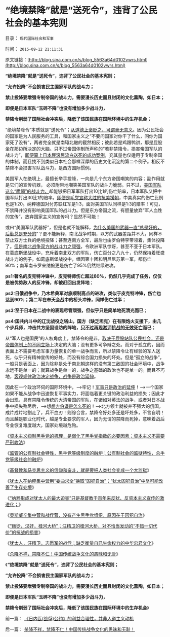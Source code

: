 # “绝境禁降”就是“送死令”，违背了公民社会的基本宪则

目录： `现代国际社会和军事` 

时间： `2015-09-12 21:11:31` 

原文链接：[http://blog.sina.com.cn/s/blog_5563a64d0102vwrs.html](http://blog.sina.com.cn/s/blog_5563a64d0102vwrs.html)

**“绝境禁降”就是“送死令”，违背了公民社会的基本宪则；**

**“允许投降”不会损害民主国家军队的战斗力；**

**禁止投降要增强专制帝国的战斗力，需要漫长历史而且封闭的文化熏陶，如日本；**

**即便是日本军队“玉碎不降”也没有增加多少战斗力，**

**禁降令削弱了国际社会冲突后，降低了该国民族在国际环境中的生存机会；**

“绝境禁降令”本质就是“送死令”；[从道德上褒贬之，可谓毫无意义](../../../2013/8/26/法学不容道德，道德理据意味着“理屈词穷”.md)。因为公民社会的国家是为人民服务的工具，和国家主义之“不要问国家对你干了什么，问你为国家死了没有”，两者完全就是南辕北辙的截然相反；彼此若是鸡跟鸭讲，那是屁股坐在那边所决定的大脑。只不过帝国体制所声称的“若非禁降令，损害帝国军队的战斗力”，[即便算上日本屁滚尿流白送死的成功案例](../../../2012/4/8/日本帝国的雷锋精神和神风敢死队.md)，充其量也仅适用于专制帝国的体制，而且找不到类似日本社会那样深厚的历史文化沉淀的第二个例子。相反不禁降不会损害军队战斗力，是西方国际惯例。

美国军人在绝境上，最擅长举手投降，一向是几个东方帝国嘲笑的内容；副作用就是它们的宣传机器，
必须附带地嘲笑美国军队的战斗力脆弱。只不过，[美国军队这么“脆弱”的战斗力，](../../../2009/12/24/战场生命汇率和国际贸易汇率等价关系.md)却能够把日军军队打出10比1的伤亡赔率，日本军队又把中国军队打出30比1的赔率。[即便是毛党宣称大胜的抗美援朝](../../../2009/11/30/朝鲜战争数字游戏二三事.md)，中美真实的伤亡比例也是1:20。纳粹德国对付苏联红军是1:3，面对美国军队同样是1:3的赔率！可见，不禁降并没有影响美国军队的战斗力。但是东方帝国之流，有胆量放弃“军人血性的宣传”，放弃国家主义的宣传吗？显然不可能！

或曰“美国军队武器好”，但是也就不能解释，[为什么美国的武器一直“总是好的，后勤总是充分的](../../../2009/12/23/战场生命汇率的决定因素.md)”？更不能解释，南北战争时期，以方的武器差距并不大，同样不禁止双方士兵的绝境投降；甚至连南方全军，最后也由罗伯特李带领着，集体投降了。[但是南北战争双方的战斗力之顽强](../../../2011/7/16/同志加兄弟的美国内战和政治家的利益.md)，令欧洲军队惊讶，甚至不亚于日本军队。在葛底斯堡战役中，充斥着南北双方的军队，伤亡百分之八九十，仍然保持着旺盛战斗力的例子。如葛底斯堡战役中，缅因第十团和明尼尼苏第一军，都伤亡90%；南军南卡罗来纳旅更是伤亡了95%仍然继续进攻。

**ps1:著名的皮克特冲锋中，皮克特师伤亡超过80%，仍然几乎完成了任务，仅仅是被优势敌人的反冲锋，却被赶回出发阵地**；

**ps2:日俄战争中，乃木希典军对旅顺制高点的进攻，类似于皮克特冲锋，伤亡也达到90%；第二军在奉天会战中的桥头冲锋，同样伤亡过半**；

**ps3:至于日本在二战中的表现尽管顽强，但似乎只是简单地死清光而已**；

**ps4:国共内斗中的辽沈战役之塔山，国方（缺乏坦克）在有限炮火支援下，由几个步兵师，冲击共方坚固设防的阵地，[只不过再现淞沪抗战的无效死亡](../../../2009/12/5/日军战略战术更成熟更传统更出乎蒋介石所料.md)而已**；

从“军人也是国民”的人权角度上，禁降令的是非，[取决于屁股站队公民社会，还是帝国体制上的不同立场](../../../2009/7/28/不要问国家对你做了什么，要问你为国家做了什么.md)上决定的大脑；没有更多可争辩之处。而对于孤立的，因而表面上不需要考虑军事力量恢复的单一战争而言，所以禁降令让有经验的军人送死，似乎只有精神宣传的好处，而没有综合国力损失的坏处。但是“孤立的战争”，一般只是表面上，因为除非是处于南北朝这样的没有第三敌国的社会环境中，战争永远不是单一的；就算战争是单一的，战争之基础的政治也不是单一的。而且不巧地，[客观规律政治决定战争，战争是政治延伸](../../../2009/2/1/国家兴亡，与军事无关.md)。

因此在一个政治环伺的国际环境中，——>牢记！[军事只是政治的延伸](../../../2010/4/20/人性决定利益；利益-＞经济；经济-＞政治；政治-＞军事.md)！——>一个国家如果不能从战争中迅速恢复军事实力，将面临着更关键的政治利益的损失；因此才会出现，具有禁降令传统的大清帝国的军队，在诸如对英法的战争，或者对日本战争中损失殆尽后，——>想[想方伯谦是怎么死的](../../../2011/8/18/冤杀方伯谦！.md)！——>北方领土就被并不强大的俄国，成片成片地割走了，兵不血刃！则综合言，禁降令好处多还是坏处多，不言自明！而且越是职业化时代，越是专业要求的军人，因为无谓的禁降而死掉，意味着战后专业恢复难度越大，国家处境越危殆。

《[资本主义抑制黑手党的机理，是弱化了黑手党指数的必要因素；资本主义不需要严刑峻法](../../../2015/8/7/监狱的社会学模型，why资本主义不需要严刑峻法.md)》

《[监管的公有制社会特性，黑手党等级制度的融炉；公有制社会的监狱特性，总手党等级社会的融炉](../../../2015/8/8/监管的公有制社会特性，黑手党等级制度的融炉；.md)》

《[基督教和马克思主义的信仰和奋斗，就是要把人类社会变成一个大监狱](../../../2015/8/19/基督教和马克思主义的信仰和奋斗.md)》

《[犹太人在纳粹集中营用“委曲求全”换取“囚犯自治”；“犹太囚犯自治”中尽可能改善了生存处境](../../../2015/8/20/犹太人在纳粹集中营中相当成功的投降主义.md)》

《[“纳粹形成对犹太人的最大迫害”只是基督教千百年来反犹、反资本主义宣传的激进化；](../../../2015/8/21/希特勒不是纳粹思想之源，不可能独自决定极端性政策；.md)》

《[奥斯威辛集中营和战俘营，没有产生黑手党组织，原因在于囚犯自治](../../../2015/8/22/奥斯威辛集中营和战俘营，没有产生黑手党组织，原因在于囚犯自治.md)》

《[“叛徒，汉奸，桂河大桥”；汪精卫的桂河大桥，对不恰当发动的“不惜一切代价”的抗战的损害](../../../2015/9/8/囚犯自治与狱方合作,汪精卫的桂河大桥.md)》

《[犹太人，汪精卫，志愿军的战俘；缺乏衡量自已生命权力的中华忠君文化](../../../2015/9/9/犹太人，汪精卫，志愿军的战俘.md)》

《[杀降不祥，禁降不仁！中国传统战争文化的愚昧和无耻](../../../2015/9/10/杀降不祥，禁降不仁！中国传统战争文化的愚昧和无耻！.md)》

《**“绝境禁降”就是“送死令”，违背了公民社会的基本宪则；**

**“允许投降”不会损害民主国家军队的战斗力；**

**禁止投降要增强专制帝国的战斗力，需要漫长历史而且封闭的文化熏陶，如日本；**

**即便是日本军队“玉碎不降”也没有增加多少战斗力，**

**禁降令削弱了国际社会冲突后，降低了该国民族在国际环境中的生存机会**》

前一篇： [《日内瓦(战俘)公约》的利益合理性，并非人道主义动机](../../../2015/9/13/《日内瓦(战俘)公约》的利益合理性，并非人道主义动机.md)

后一篇： [杀降不祥，禁降不仁！中国传统战争文化的愚昧和无耻！](../../../2015/9/10/杀降不祥，禁降不仁！中国传统战争文化的愚昧和无耻！.md)

